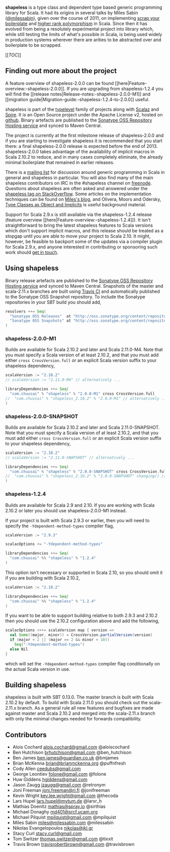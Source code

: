 <!-- --- title: generic programming for Scala -->

**shapeless** is a type class and dependent type based generic programming library for Scala. It had its origins in
several talks by Miles Sabin ([@milessabin][milessabin]), given over the course of 2011, on implementing [scrap your
boilerplate][syb] and [higher rank polymorphism][higherrank] in Scala. Since then it has evolved from being a resolutely
experimental project into library which, while still testing the limits of what's possible in Scala, is being used
widely in production systems wherever there are arities to be abstracted over and boilerplate to be scrapped. 

[[_TOC_]]

## Finding out more about the project

A feature overview of shapeless-2.0.0 can be found [[here|Feature-overview:-shapeless-2.0.0]]. If you are upgrading from
shapeless-1.2.4 you will find the [[release notes|Release-notes:-shapeless-2.0.0-M1]] and [[migration
guide|Migration-guide:-shapeless-1.2.4-to-2.0.0]] useful.

shapeless is part of the [typelevel][] family of projects along with [Scalaz][scalaz] and [Spire][spire]. It is an Open
Source project under the Apache License v2, hosted on [github][source]. Binary artefacts are published to the [Sonatype
OSS Repository Hosting service][sonatype] and synced to Maven Central.

The project is currently at the first milestone release of shapeless-2.0.0 and if you are starting to investigate
shapeless it is recommended that you start there: a final shapeless-2.0.0 release is expected before the end of 2013.
shapeless-2.0.0 takes advantage of the availability of implicit macros in Scala 2.10.2 to reduce, and in many cases
completely eliminate, the already minimal boilerplate that remained in earlier releases.

There is a [mailing list][group] for discussion around generic programming in Scala in general and shapeless in
particular. You will also find many of the main shapeless contributors on IRC in the #shapeless channel on
[freenode][irc]. Questions about shapeless are often asked and answered under the [shapeless tag on StackOverflow][so].
Some articles on the implementation techniques can be found on [Miles's blog][blog], and Olivera, Moors and Odersky,
[Type Classes as Object and Implicits][tcoi] is useful background material.

Support for Scala 2.9.x is still available via the shapeless-1.2.4 release (feature overview
[[here|Feature-overview:-shapeless-1.2.4]]). It isn't straightforward to bring the latest shapeless features to Scala
versions which don't support implicit macros, and this release should be treated as a stopgap until you are able to move
your project to Scala 2.10. It might, however, be feasible to backport some of the updates via a compiler plugin for
Scala 2.9.x, and anyone interested in contributing or sponsoring such work should [get in
touch](mailto:miles@milessabin.com).

[milessabin]: https://twitter.com/milessabin
[syb]: http://research.microsoft.com/en-us/um/people/simonpj/papers/hmap/
[higherrank]: http://www.cs.rutgers.edu/~ccshan/cs252/usage.pdf
[typelevel]: http://typelevel.org/
[scalaz]: https://github.com/scalaz/scalaz
[spire]: https://github.com/non/spire
[tcoi]: http://ropas.snu.ac.kr/~bruno/papers/TypeClasses.pdf
[source]: https://github.com/milessabin/shapeless
[sonatype]: https://oss.sonatype.org/index.html#nexus-search;quick~shapeless
[wiki]: https://github.com/milessabin/shapeless/wiki
[group]: https://groups.google.com/group/shapeless-dev
[so]: http://stackoverflow.com/questions/tagged/shapeless
[irc]: http://freenode.net/
[blog]: http://www.chuusai.com/blog

## Using shapeless

Binary release artefacts are published to the [Sonatype OSS Repository Hosting service][sonatype] and synced to Maven
Central. Snapshots of the master and scala-2.11.x branches are built using [Travis CI][ci] and automatically published
to the Sonatype OSS Snapshot repository. To include the Sonatype repositories in your SBT build you should add,

```scala
resolvers ++= Seq(
  "Sonatype OSS Releases"  at "http://oss.sonatype.org/content/repositories/releases/",
  "Sonatype OSS Snapshots" at "http://oss.sonatype.org/content/repositories/snapshots/"
)
```

[ci]: https://travis-ci.org/milessabin/shapeless

### shapeless-2.0.0-M1

Builds are available for Scala 2.10.2 and later and Scala 2.11.0-M4. Note that you must specify a Scala version of at
least 2.10.2, and that you must add either `cross CrossVersion.full` or an explicit Scala version suffix to your
shapeless dependency,

```scala
scalaVersion := "2.10.2"
// scalaVersion := "2.11.0-M4" // alternatively ...

libraryDependencies ++= Seq(
  "com.chuusai" % "shapeless" % "2.0.0-M1" cross CrossVersion.full
//  "com.chuusai" % "shapeless_2.10.2" % "2.0.0-M1" // alternatively ...
)
```


### shapeless-2.0.0-SNAPSHOT

Builds are available for Scala 2.10.2 and later and Scala 2.11.0-SNAPSHOT. Note that you must specify a Scala version of
at least 2.10.2, and that you must add either `cross CrossVersion.full` or an explicit Scala version suffix to your
shapeless dependency,

```scala
scalaVersion := "2.10.2"
// scalaVersion := "2.11.0-SNAPSHOT" // alternatively ...

libraryDependencies ++= Seq(
  "com.chuusai" % "shapeless" % "2.0.0-SNAPSHOT" cross CrossVersion.full changing()
//  "com.chuusai" % "shapeless_2.10.2" % "2.0.0-SNAPSHOT" changing() // alternatively ...
)
```

### shapeless-1.2.4

Builds are available for Scala 2.9 and 2.10. If you are working with Scala 2.10.2 or later you should use
shapeless-2.0.0-M1 instead.

If your project is built with Scala 2.9.3 or earlier, then you will need to specify the `-Ydependent-method-types`
compiler flag,

```scala
scalaVersion := "2.9.3"

scalacOptions += "-Ydependent-method-types"

libraryDependencies ++= Seq(
  "com.chuusai" %% "shapeless" % "1.2.4"
)
```

This option isn't necessary or supported in Scala 2.10, so you should omit it if you are building with Scala 2.10.2,

```scala
scalaVersion := "2.10.2"

libraryDependencies ++= Seq(
  "com.chuusai" %% "shapeless" % "1.2.4"
)
```

If you want to be able to support building relative to both 2.9.3 and 2.10.2 then you should use the 2.10.2
configuration above and add the following,
 
```scala
scalacOptions <++= scalaVersion map { version =>
  val Some((major, minor)) = CrossVersion.partialVersion(version)
  if (major < 2 || (major == 2 && minor < 10)) 
    Seq("-Ydependent-method-types")
  else Nil
}
```

which will set the `-Ydependent-method-types` compiler flag conditionally on the actual Scala version in use.

## Building shapeless

shapeless is built with SBT 0.13.0. The master branch is built with Scala 2.10.2 by default. To build with Scala 2.11.0
you should check out the scala-2.11.x branch. As a general rule all new features and bugfixes are made against master
and Scala 2.10.2 and merged into the scala-2.11.x branch with only the minimal changes needed for forwards
compatibility.

## Contributors

+ Alois Cochard <alois.cochard@gmail.com> @aloiscochard
+ Ben Hutchison <brhutchison@gmail.com> @ben_hutchison
+ Ben James <ben.james@guardian.co.uk> @bmjames
+ Brian McKenna <brian@brianmckenna.org> @puffnfresh
+ Cody Allen <ceedubs@gmail.com>
+ George Leontiev <folone@gmail.com> @folone
+ Huw Giddens <hgiddens@gmail.com>
+ Jason Zaugg <jzaugg@gmail.com> @retronym
+ Joni Freeman <joni.freeman@ri.fi> @jonifreeman
+ Kevin Wright <kev.lee.wright@gmail.com> @thecoda
+ Lars Hupel <lars.hupel@mytum.de> @larsr_h
+ Mathias Doenitz <mathias@spray.io> @sirthias
+ Michael Donaghy <md401@srcf.ucam.org>
+ Michael Pilquist <mpilquist@gmail.com> @mpilquist
+ Miles Sabin <miles@milessabin.com> @milessabin
+ Nikolas Evangelopoulos <nikolas@jkl.gr> 
+ Stacy Curl <stacy.curl@gmail.com>
+ Tom Switzer <thomas.switzer@gmail.com> @tixxit
+ Travis Brown <travisrobertbrown@gmail.com> @travisbrown

